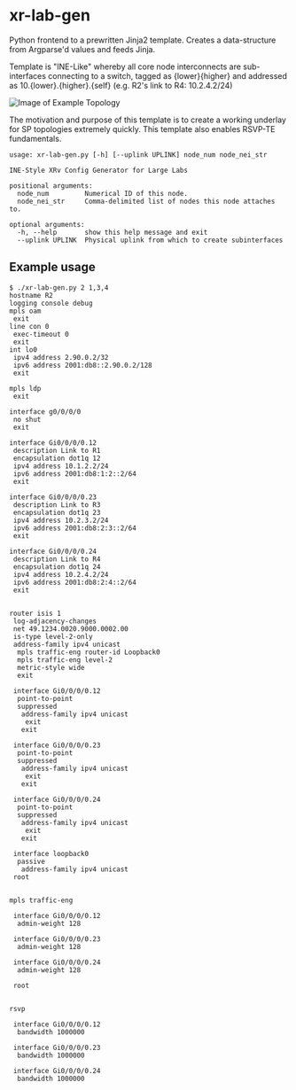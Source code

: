 # xr-lab-gen 

Python frontend to a prewritten Jinja2 template. Creates a data-structure from Argparse'd values and feeds Jinja. 

Template is "INE-Like" whereby all core node interconnects are sub-interfaces connecting to a switch, tagged as {lower}{higher} and addressed as 10.{lower}.{higher}.{self} (e.g. R2's link to R4: 10.2.4.2/24)

![Image of Example Topology](https://i.imgur.com/dzIfi3Q.png)

The motivation and purpose of this template is to create a working underlay for SP topologies extremely quickly. This template also enables RSVP-TE fundamentals.
```
usage: xr-lab-gen.py [-h] [--uplink UPLINK] node_num node_nei_str

INE-Style XRv Config Generator for Large Labs

positional arguments:
  node_num         Numerical ID of this node.
  node_nei_str     Comma-delimited list of nodes this node attaches to.

optional arguments:
  -h, --help       show this help message and exit
  --uplink UPLINK  Physical uplink from which to create subinterfaces
```
## Example usage

```
$ ./xr-lab-gen.py 2 1,3,4
hostname R2
logging console debug
mpls oam
 exit
line con 0
 exec-timeout 0
 exit
int lo0
 ipv4 address 2.90.0.2/32
 ipv6 address 2001:db8::2.90.0.2/128
 exit

mpls ldp
 exit

interface g0/0/0/0
 no shut
 exit

interface Gi0/0/0/0.12
 description Link to R1
 encapsulation dot1q 12
 ipv4 address 10.1.2.2/24
 ipv6 address 2001:db8:1:2::2/64
 exit

interface Gi0/0/0/0.23
 description Link to R3
 encapsulation dot1q 23
 ipv4 address 10.2.3.2/24
 ipv6 address 2001:db8:2:3::2/64
 exit

interface Gi0/0/0/0.24
 description Link to R4
 encapsulation dot1q 24
 ipv4 address 10.2.4.2/24
 ipv6 address 2001:db8:2:4::2/64
 exit


router isis 1
 log-adjacency-changes
 net 49.1234.0020.9000.0002.00
 is-type level-2-only
 address-family ipv4 unicast
  mpls traffic-eng router-id Loopback0
  mpls traffic-eng level-2
  metric-style wide
  exit

 interface Gi0/0/0/0.12
  point-to-point
  suppressed
   address-family ipv4 unicast
    exit
   exit

 interface Gi0/0/0/0.23
  point-to-point
  suppressed
   address-family ipv4 unicast
    exit
   exit

 interface Gi0/0/0/0.24
  point-to-point
  suppressed
   address-family ipv4 unicast
    exit
   exit

 interface loopback0
  passive
   address-family ipv4 unicast
 root


mpls traffic-eng

 interface Gi0/0/0/0.12
  admin-weight 128

 interface Gi0/0/0/0.23
  admin-weight 128

 interface Gi0/0/0/0.24
  admin-weight 128

 root


rsvp

 interface Gi0/0/0/0.12
  bandwidth 1000000

 interface Gi0/0/0/0.23
  bandwidth 1000000

 interface Gi0/0/0/0.24
  bandwidth 1000000
```
